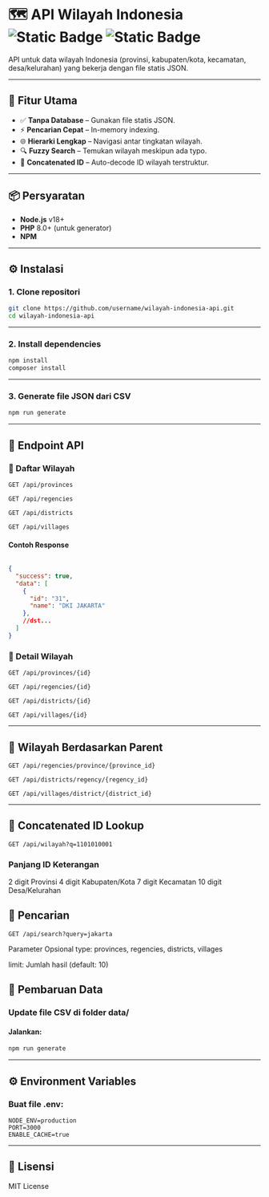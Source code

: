 # 🗺️ API Wilayah Indonesia ![Static Badge](https://img.shields.io/badge/status-active-brightgreen) ![Static Badge](https://img.shields.io/badge/data-static%20JSON-blue)

API untuk data wilayah Indonesia (provinsi, kabupaten/kota, kecamatan, desa/kelurahan) yang bekerja dengan file statis JSON.

---

## 🚀 Fitur Utama

- ✅ **Tanpa Database** – Gunakan file statis JSON.
- ⚡ **Pencarian Cepat** – In-memory indexing.
- 🌐 **Hierarki Lengkap** – Navigasi antar tingkatan wilayah.
- 🔍 **Fuzzy Search** – Temukan wilayah meskipun ada typo.
- 🧬 **Concatenated ID** – Auto-decode ID wilayah terstruktur.

---

## 📦 Persyaratan

- **Node.js** v18+
- **PHP** 8.0+ (untuk generator)
- **NPM**

---

## ⚙️ Instalasi

### 1. Clone repositori

```bash
git clone https://github.com/username/wilayah-indonesia-api.git
cd wilayah-indonesia-api 
```

---

### 2. Install dependencies
```bash
npm install
composer install
```

---

### 3. Generate file JSON dari CSV
```bash
npm run generate
```

---

## 🔗 Endpoint API
### 📍 Daftar Wilayah
```
GET /api/provinces

GET /api/regencies

GET /api/districts

GET /api/villages
```

#### Contoh Response
```json

{
  "success": true,
  "data": [
    {
      "id": "31",
      "name": "DKI JAKARTA"
    },
    //dst...
  ]
}
```
### 🧾 Detail Wilayah
```
GET /api/provinces/{id}
```
```
GET /api/regencies/{id}
```
```
GET /api/districts/{id}
```
```
GET /api/villages/{id}
```

---

## 🧭 Wilayah Berdasarkan Parent
```
GET /api/regencies/province/{province_id}
```
```
GET /api/districts/regency/{regency_id}
```
```
GET /api/villages/district/{district_id}
```
---

## 🔡 Concatenated ID Lookup
```
GET /api/wilayah?q=1101010001
```
### Panjang ID	Keterangan
2 digit	Provinsi
4 digit	Kabupaten/Kota
7 digit	Kecamatan
10 digit	Desa/Kelurahan

## 🔎 Pencarian
```
GET /api/search?query=jakarta
```
Parameter Opsional
type: provinces, regencies, districts, villages

limit: Jumlah hasil (default: 10)

## 🔄 Pembaruan Data
### Update file CSV di folder data/

#### Jalankan:

```bash
npm run generate
```
---
## ⚙️ Environment Variables
### Buat file .env:

```env
NODE_ENV=production
PORT=3000
ENABLE_CACHE=true
```
---
## 📄 Lisensi
MIT License

